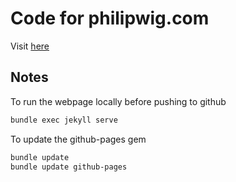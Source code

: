# Code for philipwig.com

Visit [here](https://philipwig.com)

## Notes

To run the webpage locally before pushing to github

``` bash
bundle exec jekyll serve
```

To update the github-pages gem

``` bash
bundle update
bundle update github-pages
```
